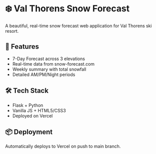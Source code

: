# ❄️ Val Thorens Snow Forecast

A beautiful, real-time snow forecast web application for Val Thorens ski resort.

## 🚀 Features
- 7-Day Forecast across 3 elevations
- Real-time data from snow-forecast.com
- Weekly summary with total snowfall
- Detailed AM/PM/Night periods

## 🛠️ Tech Stack
- Flask + Python
- Vanilla JS + HTML5/CSS3
- Deployed on Vercel

## 📦 Deployment
Automatically deploys to Vercel on push to main branch.
